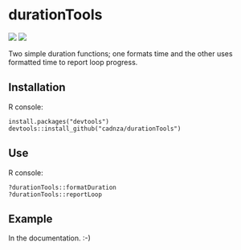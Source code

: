 # durationTools

![](https://img.shields.io/github/v/release/cadnza/durationTools) ![](https://img.shields.io/github/r-package/v/cadnza/durationTools)

Two simple duration functions; one formats time and the other uses formatted time to report loop progress.

## Installation

R console:

```
install.packages("devtools")
devtools::install_github("cadnza/durationTools")
```

## Use

R console:

```
?durationTools::formatDuration
?durationTools::reportLoop
```

## Example

In the documentation. :-)
